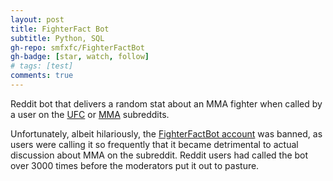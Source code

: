 ```yaml
---
layout: post
title: FighterFact Bot
subtitle: Python, SQL
gh-repo: smfxfc/FighterFactBot
gh-badge: [star, watch, follow]
# tags: [test]
comments: true
---
```


Reddit bot that delivers a random stat about an MMA fighter when called by a user on the [UFC](https://reddit.com/r/ufc) or [MMA](https://reddit.com/r/mma) subreddits.

Unfortunately, albeit hilariously, the [FighterFactBot account](https://reddit.com/u/FighterFactBot) was banned, as users were calling it so frequently that it became detrimental to actual discussion about MMA on the subreddit. Reddit users had called the bot over 3000 times before the moderators put it out to pasture.
